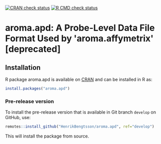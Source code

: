 

<div id="badges"><!-- pkgdown markup -->
<a href="https://CRAN.R-project.org/web/checks/check_results_aroma.apd.html"><img border="0" src="https://www.r-pkg.org/badges/version/aroma.apd" alt="CRAN check status"/></a> <a href="https://github.com/HenrikBengtsson/aroma.apd/actions?query=workflow%3AR-CMD-check"><img border="0" src="https://github.com/HenrikBengtsson/aroma.apd/actions/workflows/R-CMD-check.yaml/badge.svg?branch=develop" alt="R CMD check status"/></a>      
</div>

# aroma.apd: A Probe-Level Data File Format Used by 'aroma.affymetrix' [deprecated] 


## Installation
R package aroma.apd is available on [CRAN](https://cran.r-project.org/package=aroma.apd) and can be installed in R as:
```r
install.packages("aroma.apd")
```


### Pre-release version

To install the pre-release version that is available in Git branch `develop` on GitHub, use:
```r
remotes::install_github("HenrikBengtsson/aroma.apd", ref="develop")
```
This will install the package from source.  

<!-- pkgdown-drop-below -->

